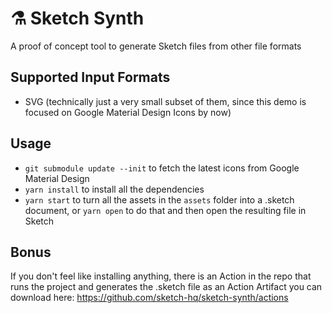 # ⚗️ Sketch Synth

A proof of concept tool to generate Sketch files from other file formats

## Supported Input Formats

- SVG (technically just a very small subset of them, since this demo is focused on Google Material Design Icons by now)

## Usage

- `git submodule update --init` to fetch the latest icons from Google Material Design
- `yarn install` to install all the dependencies
- `yarn start` to turn all the assets in the `assets` folder into a .sketch document, or `yarn open` to do that and then open the resulting file in Sketch

## Bonus

If you don't feel like installing anything, there is an Action in the repo that runs the project and generates the .sketch file as an Action Artifact you can download here: https://github.com/sketch-hq/sketch-synth/actions
